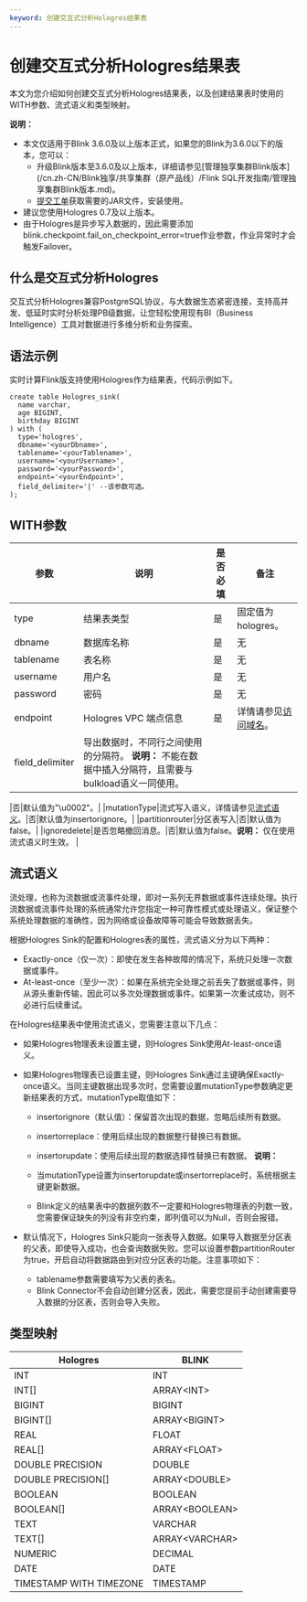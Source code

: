 ```yaml
---
keyword: 创建交互式分析Hologres结果表
---
```


# 创建交互式分析Hologres结果表

本文为您介绍如何创建交互式分析Hologres结果表，以及创建结果表时使用的WITH参数、流式语义和类型映射。

**说明：**

-   本文仅适用于Blink 3.6.0及以上版本正式，如果您的Blink为3.6.0以下的版本，您可以：
    -   升级Blink版本至3.6.0及以上版本，详细请参见[管理独享集群Blink版本](/cn.zh-CN/Blink独享/共享集群（原产品线）/Flink SQL开发指南/管理独享集群Blink版本.md)。
    -   [提交工单](https://selfservice.console.aliyun.com/ticket/createIndex?spm=5176.2020520129.console-base-top.dwork-order-1.29d546aee0gsiH)获取需要的JAR文件，安装使用。
-   建议您使用Hologres 0.7及以上版本。
-   由于Hologres是异步写入数据的，因此需要添加blink.checkpoint.fail\_on\_checkpoint\_error=true作业参数，作业异常时才会触发Failover。

## 什么是交互式分析Hologres

交互式分析Hologres兼容PostgreSQL协议，与大数据生态紧密连接，支持高并发、低延时实时分析处理PB级数据，让您轻松使用现有BI（Business Intelligence）工具对数据进行多维分析和业务探索。

## 语法示例

实时计算Flink版支持使用Hologres作为结果表，代码示例如下。

```
create table Hologres_sink(
  name varchar,
  age BIGINT,
  birthday BIGINT
) with (
  type='hologres',
  dbname='<yourDbname>',
  tablename='<yourTablename>',
  username='<yourUsername>',
  password='<yourPassword>',
  endpoint='<yourEndpoint>',
  field_delimiter='|' --该参数可选。
);
```

## WITH参数

|参数|说明|是否必填|备注|
|--|--|----|--|
|type|结果表类型|是|固定值为hologres。|
|dbname|数据库名称|是|无|
|tablename|表名称|是|无|
|username|用户名|是|无|
|password|密码|是|无|
|endpoint|Hologres VPC 端点信息|是|详情请参见[访问域名](/cn.zh-CN/实例管理/访问域名.md)。|
|field\_delimiter|导出数据时，不同行之间使用的分隔符。 **说明：** 不能在数据中插入分隔符，且需要与bulkload语义一同使用。

|否|默认值为"\\u0002"。|
|mutationType|流式写入语义，详情请参见[流式语义](#section_yce_507_nhr)。|否|默认值为insertorignore。|
|partitionrouter|分区表写入|否|默认值为false。|
|ignoredelete|是否忽略撤回消息。|否|默认值为false。**说明：** 仅在使用流式语义时生效。 |

## 流式语义

流处理，也称为流数据或流事件处理，即对一系列无界数据或事件连续处理。执行流数据或流事件处理的系统通常允许您指定一种可靠性模式或处理语义，保证整个系统处理数据的准确性，因为网络或设备故障等可能会导致数据丢失。

根据Hologres Sink的配置和Hologres表的属性，流式语义分为以下两种：

-   Exactly-once（仅一次）：即使在发生各种故障的情况下，系统只处理一次数据或事件。
-   At-least-once（至少一次）：如果在系统完全处理之前丢失了数据或事件，则从源头重新传输，因此可以多次处理数据或事件。如果第一次重试成功，则不必进行后续重试。

在Hologres结果表中使用流式语义，您需要注意以下几点：

-   如果Hologres物理表未设置主键，则Hologres Sink使用At-least-once语义。
-   如果Hologres物理表已设置主键，则Hologres Sink通过主键确保Exactly-once语义。当同主键数据出现多次时，您需要设置mutationType参数确定更新结果表的方式，mutationType取值如下：

    -   insertorignore（默认值）：保留首次出现的数据，忽略后续所有数据。
    -   insertorreplace：使用后续出现的数据整行替换已有数据。
    -   insertorupdate：使用后续出现的数据选择性替换已有数据。
    **说明：**

    -   当mutationType设置为insertorupdate或insertorreplace时，系统根据主键更新数据。
    -   Blink定义的结果表中的数据列数不一定要和Hologres物理表的列数一致，您需要保证缺失的列没有非空约束，即列值可以为Null，否则会报错。
-   默认情况下，Hologres Sink只能向一张表导入数据。如果导入数据至分区表的父表，即使导入成功，也会查询数据失败。您可以设置参数partitionRouter为true，开启自动将数据路由到对应分区表的功能。注意事项如下：
    -   tablename参数需要填写为父表的表名。
    -   Blink Connector不会自动创建分区表，因此，需要您提前手动创建需要导入数据的分区表，否则会导入失败。

## 类型映射

|Hologres|BLINK|
|--------|-----|
|INT|INT|
|INT\[\]|ARRAY<INT\>|
|BIGINT|BIGINT|
|BIGINT\[\]|ARRAY<BIGINT\>|
|REAL|FLOAT|
|REAL\[\]|ARRAY<FLOAT\>|
|DOUBLE PRECISION|DOUBLE|
|DOUBLE PRECISION\[\]|ARRAY<DOUBLE\>|
|BOOLEAN|BOOLEAN|
|BOOLEAN\[\]|ARRAY<BOOLEAN\>|
|TEXT|VARCHAR|
|TEXT\[\]|ARRAY<VARCHAR\>|
|NUMERIC|DECIMAL|
|DATE|DATE|
|TIMESTAMP WITH TIMEZONE|TIMESTAMP|

